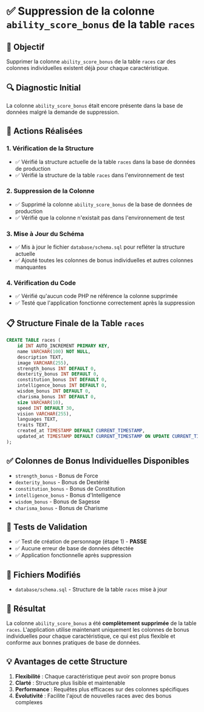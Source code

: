 # ✅ Suppression de la colonne `ability_score_bonus` de la table `races`

## 🎯 Objectif
Supprimer la colonne `ability_score_bonus` de la table `races` car des colonnes individuelles existent déjà pour chaque caractéristique.

## 🔍 Diagnostic Initial
La colonne `ability_score_bonus` était encore présente dans la base de données malgré la demande de suppression.

## 🔧 Actions Réalisées

### 1. **Vérification de la Structure**
- ✅ Vérifié la structure actuelle de la table `races` dans la base de données de production
- ✅ Vérifié la structure de la table `races` dans l'environnement de test

### 2. **Suppression de la Colonne**
- ✅ Supprimé la colonne `ability_score_bonus` de la base de données de production
- ✅ Vérifié que la colonne n'existait pas dans l'environnement de test

### 3. **Mise à Jour du Schéma**
- ✅ Mis à jour le fichier `database/schema.sql` pour refléter la structure actuelle
- ✅ Ajouté toutes les colonnes de bonus individuelles et autres colonnes manquantes

### 4. **Vérification du Code**
- ✅ Vérifié qu'aucun code PHP ne référence la colonne supprimée
- ✅ Testé que l'application fonctionne correctement après la suppression

## 📋 Structure Finale de la Table `races`

```sql
CREATE TABLE races (
    id INT AUTO_INCREMENT PRIMARY KEY,
    name VARCHAR(100) NOT NULL,
    description TEXT,
    image VARCHAR(255),
    strength_bonus INT DEFAULT 0,
    dexterity_bonus INT DEFAULT 0,
    constitution_bonus INT DEFAULT 0,
    intelligence_bonus INT DEFAULT 0,
    wisdom_bonus INT DEFAULT 0,
    charisma_bonus INT DEFAULT 0,
    size VARCHAR(10),
    speed INT DEFAULT 30,
    vision VARCHAR(255),
    languages TEXT,
    traits TEXT,
    created_at TIMESTAMP DEFAULT CURRENT_TIMESTAMP,
    updated_at TIMESTAMP DEFAULT CURRENT_TIMESTAMP ON UPDATE CURRENT_TIMESTAMP
);
```

## ✅ Colonnes de Bonus Individuelles Disponibles
- `strength_bonus` - Bonus de Force
- `dexterity_bonus` - Bonus de Dextérité  
- `constitution_bonus` - Bonus de Constitution
- `intelligence_bonus` - Bonus d'Intelligence
- `wisdom_bonus` - Bonus de Sagesse
- `charisma_bonus` - Bonus de Charisme

## 🧪 Tests de Validation
- ✅ Test de création de personnage (étape 1) - **PASSE**
- ✅ Aucune erreur de base de données détectée
- ✅ Application fonctionnelle après suppression

## 📁 Fichiers Modifiés
- `database/schema.sql` - Structure de la table `races` mise à jour

## 🎯 Résultat
La colonne `ability_score_bonus` a été **complètement supprimée** de la table `races`. L'application utilise maintenant uniquement les colonnes de bonus individuelles pour chaque caractéristique, ce qui est plus flexible et conforme aux bonnes pratiques de base de données.

## 💡 Avantages de cette Structure
1. **Flexibilité** : Chaque caractéristique peut avoir son propre bonus
2. **Clarté** : Structure plus lisible et maintenable
3. **Performance** : Requêtes plus efficaces sur des colonnes spécifiques
4. **Évolutivité** : Facilite l'ajout de nouvelles races avec des bonus complexes

